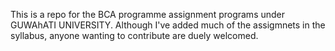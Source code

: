 This is a repo for the BCA programme assignment programs under GUWAhATI UNIVERSITY. 
Although I've added much of the assigmnets in the syllabus, anyone wanting to contribute are duely welcomed.  
